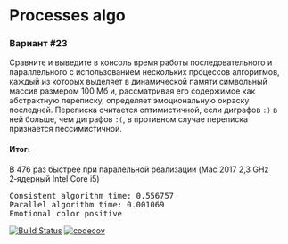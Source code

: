 # Processes algo

### Вариант #23
Сравните и выведите в консоль время работы последовательного и параллельного с использованием 
нескольких процессов алгоритмов, каждый из которых выделяет в динамической памяти символьный массив 
размером 100 Мб и, рассматривая его содержимое как абстрактную переписку, определяет 
эмоциональную окраску последней. Переписка считается оптимистичной, если диграфов `:)` в ней больше, 
чем диграфов `:(`, в противном случае переписка признается пессимистичной.

#### Итог: #### 

В 476 раз быстрее при паралельной реализации (Mac 2017 2,3 GHz 2‑ядерный Intel Core i5)

<pre>
Consistent algorithm time: 0.556757
Parallel algorithm time: 0.001069
Emotional color positive
</pre>

[![Build Status](https://travis-ci.com/Blackblackofficial/Struct-HTML-Paralels.svg?branch=hw-2)](https://travis-ci.com/Blackblackofficial/Struct-HTML-Paralels)
[![codecov](https://codecov.io/gh/Blackblackofficial/Struct-HTML-Paralels/branch/hw-2/graph/badge.svg?token=gy3WneDO92)](https://codecov.io/gh/Blackblackofficial/Struct-HTML-Paralels)